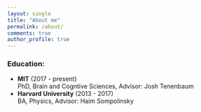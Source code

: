 ```yaml
---
layout: single
title: "About me"
permalink: /about/
comments: true
author_profile: true
---
```


### Education:
- **MIT** (2017 - present)   
  PhD, Brain and Cogntive Sciences, Advisor: Josh Tenenbaum
- **Harvard University** (2013 - 2017)   
    BA, Physics, Advisor: Haim Sompolinsky
